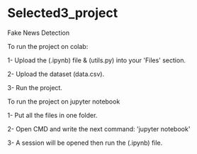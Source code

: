 # Selected3_project
Fake News Detection

To run the project on colab: 

 1- Upload the (.ipynb) file & (utils.py) into your 'Files' section. 
 
 2- Upload the dataset (data.csv).
 
 3- Run the project.

To run the project on jupyter notebook

 1- Put all the files in one folder. 
 
 2- Open CMD and write the next command: 'jupyter notebook'
 
 3- A session will be opened then run the (.ipynb) file.
